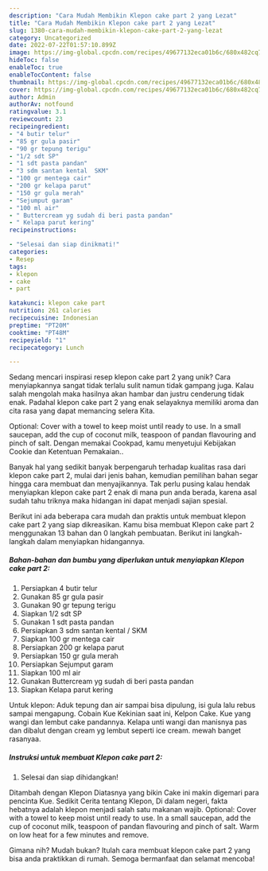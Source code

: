 ```yaml
---
description: "Cara Mudah Membikin Klepon cake part 2 yang Lezat"
title: "Cara Mudah Membikin Klepon cake part 2 yang Lezat"
slug: 1380-cara-mudah-membikin-klepon-cake-part-2-yang-lezat
category: Uncategorized
date: 2022-07-22T01:57:10.899Z
image: https://img-global.cpcdn.com/recipes/49677132eca01b6c/680x482cq70/klepon-cake-part-2-foto-resep-utama.jpg
hideToc: false
enableToc: true
enableTocContent: false
thumbnail: https://img-global.cpcdn.com/recipes/49677132eca01b6c/680x482cq70/klepon-cake-part-2-foto-resep-utama.jpg
cover: https://img-global.cpcdn.com/recipes/49677132eca01b6c/680x482cq70/klepon-cake-part-2-foto-resep-utama.jpg
author: Admin
authorAv: notfound
ratingvalue: 3.1
reviewcount: 23
recipeingredient:
- "4 butir telur"
- "85 gr gula pasir"
- "90 gr tepung terigu"
- "1/2 sdt SP"
- "1 sdt pasta pandan"
- "3 sdm santan kental  SKM"
- "100 gr mentega cair"
- "200 gr kelapa parut"
- "150 gr gula merah"
- "Sejumput garam"
- "100 ml air"
- " Buttercream yg sudah di beri pasta pandan"
- " Kelapa parut kering"
recipeinstructions:

- "Selesai dan siap dinikmati!"
categories:
- Resep
tags:
- klepon
- cake
- part

katakunci: klepon cake part 
nutrition: 261 calories
recipecuisine: Indonesian
preptime: "PT20M"
cooktime: "PT48M"
recipeyield: "1"
recipecategory: Lunch

---
```





Sedang mencari inspirasi resep klepon cake part 2 yang unik? Cara menyiapkannya sangat tidak terlalu sulit namun tidak gampang juga. Kalau salah mengolah maka hasilnya akan hambar dan justru cenderung tidak enak. Padahal klepon cake part 2 yang enak selayaknya memiliki aroma dan cita rasa yang dapat memancing selera Kita.





Optional: Cover with a towel to keep moist until ready to use. In a small saucepan, add the cup of coconut milk, teaspoon of pandan flavouring and pinch of salt. Dengan memakai Cookpad, kamu menyetujui Kebijakan Cookie dan Ketentuan Pemakaian..

Banyak hal yang sedikit banyak berpengaruh terhadap kualitas rasa dari klepon cake part 2, mulai dari jenis bahan, kemudian pemilihan bahan segar hingga cara membuat dan menyajikannya. Tak perlu pusing kalau hendak menyiapkan klepon cake part 2 enak di mana pun anda berada, karena asal sudah tahu triknya maka hidangan ini dapat menjadi sajian spesial.






Berikut ini ada beberapa cara mudah dan praktis untuk membuat klepon cake part 2 yang siap dikreasikan. Kamu bisa membuat Klepon cake part 2 menggunakan 13 bahan dan 0 langkah pembuatan. Berikut ini langkah-langkah dalam menyiapkan hidangannya.

<!--inarticleads1-->

##### Bahan-bahan dan bumbu yang diperlukan untuk menyiapkan Klepon cake part 2:

1. Persiapkan 4 butir telur
1. Gunakan 85 gr gula pasir
1. Gunakan 90 gr tepung terigu
1. Siapkan 1/2 sdt SP
1. Gunakan 1 sdt pasta pandan
1. Persiapkan 3 sdm santan kental / SKM
1. Siapkan 100 gr mentega cair
1. Persiapkan 200 gr kelapa parut
1. Persiapkan 150 gr gula merah
1. Persiapkan Sejumput garam
1. Siapkan 100 ml air
1. Gunakan  Buttercream yg sudah di beri pasta pandan
1. Siapkan  Kelapa parut kering


Untuk klepon: Aduk tepung dan air sampai bisa dipulung, isi gula lalu rebus sampai mengapung. Cobain Kue Kekinian saat ini, Kelpon Cake. Kue yang wangi dan lembut cake pandannya. Kelapa unti wangi dan manisnya pas dan dibalut dengan cream yg lembut seperti ice cream. mewah banget rasanyaa. 

<!--inarticleads2-->

##### Instruksi untuk membuat Klepon cake part 2:


1. Selesai dan siap dihidangkan!

Ditambah dengan Klepon Diatasnya yang bikin Cake ini makin digemari para pencinta Kue. Sedikit Cerita tentang Klepon, Di dalam negeri, fakta hebatnya adalah klepon menjadi salah satu makanan wajib. Optional: Cover with a towel to keep moist until ready to use. In a small saucepan, add the cup of coconut milk, teaspoon of pandan flavouring and pinch of salt. Warm on low heat for a few minutes and remove. 

Gimana nih? Mudah bukan? Itulah cara membuat klepon cake part 2 yang bisa anda praktikkan di rumah. Semoga bermanfaat dan selamat mencoba!
